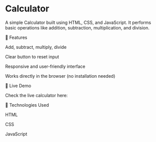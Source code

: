 # Calculator

A simple Calculator built using HTML, CSS, and JavaScript.
It performs basic operations like addition, subtraction, multiplication, and division.

🔹 Features

Add, subtract, multiply, divide

Clear button to reset input

Responsive and user-friendly interface

Works directly in the browser (no installation needed)

🔹 Live Demo

Check the live calculator here:

🔹 Technologies Used

HTML

CSS

JavaScript
